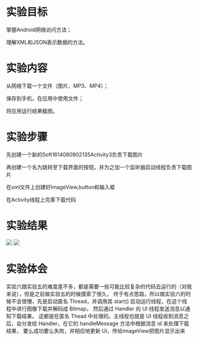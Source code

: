 # 实验目标
掌握Android网络访问方法；


理解XML和JSON表示数据的方法。

# 实验内容
从网络下载一个文件（图片、MP3、MP4）；

保存到手机，在应用中使用文件；


将应用运行结果截图。

# 实验步骤
先创建一个新的Soft1614080902135Activity3负责下载图片

再创建一个名为跳转至下载界面的按钮，并为之加一个监听器启动线程负责下载图片

在xml文件上创建好ImageView,button和输入框

在Activity线程上完善下载代码


# 实验结果
![](https://github.com/WJKAAA/android-labs-2018/blob/master/soft1614080902135/%E5%BE%AE%E4%BF%A1%E5%9B%BE%E7%89%87_20180527163907.png)
![](https://github.com/WJKAAA/android-labs-2018/blob/master/soft1614080902135/%E5%BE%AE%E4%BF%A1%E5%9B%BE%E7%89%87_20180527163915.png)


# 实验体会

实验六跟实验五的难度差不多，都是需要一些可能比较复杂的代码去运行的（对我来说），但是之前做实验五的时候摸索了很久，
终于有点思路，所以做实验六的时候不会很懵，先是启动匿名 Thread，并调用其 start() 启动运行线程，在这个线程中进行图像下载并解码成 Bitmap，
然后通过 Handler 向 UI 线程发送消息以通知下载结果。
这都是在匿名 Thead 中处理的。主线程也就是 UI 线程收到消息之后，会分发给 Handler，在它的 handleMessage 方法中根据消息 id 来处理下载结果，
要么成功要么失败，并相应地更新 UI，传给imageView把图片显示出来
